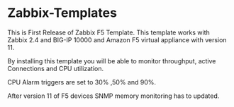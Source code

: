 # Zabbix-Templates

This is First Release of Zabbix F5 Template. This template works with Zabbix 2.4 and  BIG-IP 10000 and Amazon F5 virtual appliance with version 11.

By installing this template you will be able to monitor throughput, active Connections and CPU utilization. 

CPU Alarm triggers are set to 30% ,50% and 90%.

After version 11 of F5 devices SNMP memory monitoring has to updated.
